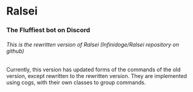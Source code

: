 # Ralsei
### The Fluffiest bot on Discord
###### This is the rewritten version of Ralsei (Infinidoge/Ralsei repository on github)

Currently, this version has updated forms of the commands of the old version, except rewritten to the rewritten version.
They are implemented using cogs, with their own classes to group commands.
